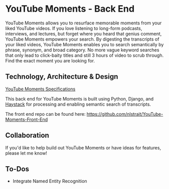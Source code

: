 # YouTube Moments - Back End
YouTube Moments allows you to resurface memorable moments from your liked YouTube videos. If you love listening to long-form podcasts, interviews, and lectures, but forget where you heard that genius comment, YouTube Moments empowers your search. By digesting the transcripts of your liked videos, YouTube Moments enables you to search semantically by phrase, synonym, and broad category. No more vague keyword searches that only lead to click-baity titles and still 3 hours of video to scrub through. Find the exact moment you are looking for.

## Technology, Architecture & Design
[YouTube Moments Specifications](https://docs.google.com/document/d/1nHf7Xzaz1lXnpwEXJTr0JcHgQUo8H8K4VndpWCSR3lo/edit?usp=sharing)

This back end for YouTube Moments is built using Python, Django, and [Haystack](https://github.com/deepset-ai/haystack) for processing and enabling semantic search of transcripts.

The front end repo can be found here: https://github.com/nlstrait/YouTube-Moments-Front-End

## Collaboration
If you'd like to help build out YouTube Moments or have ideas for features, please let me know!

## To-Dos
- Integrate Named Entity Recognition
